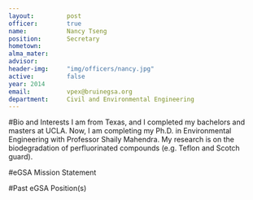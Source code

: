 ```yaml
---
layout:     	post
officer:        true
name:      		Nancy Tseng
position: 		Secretary
hometown: 		
alma_mater: 	
advisor: 		
header-img: 	"img/officers/nancy.jpg"
active: 		false
year: 2014
email: 			vpex@bruinegsa.org
department: 	Civil and Environmental Engineering
---
```


#Bio and Interests
I am from Texas, and I completed my bachelors and masters at UCLA. Now, I am completing my Ph.D. in Environmental Engineering with Professor Shaily Mahendra. My research is on the biodegradation of perfluorinated compounds (e.g. Teflon and Scotch guard).

#eGSA Mission Statement


#Past eGSA Position(s)
